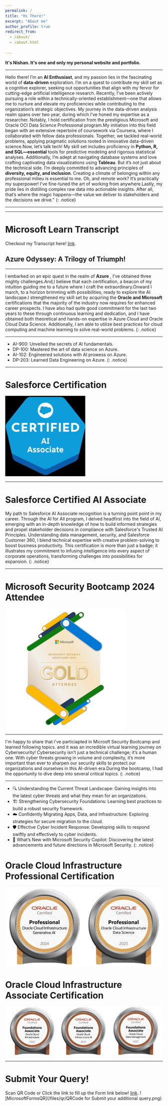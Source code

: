 ```yaml
---
permalink: /
title: "Hi There!"
excerpt: "About me"
author_profile: true
redirect_from: 
  - /about/
  - /about.html

---
```

**It's Nishan. It's one and only my personal website and portfolio.**

---
Hello there! I’m an **AI Enthusiast**, and my passion lies in the fascinating world of **data-driven** exploration. I’m on a quest to contribute my skill set as a cognitive explorer, seeking out opportunities that align with my fervor for cutting-edge artificial intelligence research. Recently, I’ve been actively pursuing a role within a technically-oriented establishment—one that allows me to nurture and elevate my proficiencies while contributing to the organization’s strategic objectives. My journey in the data-driven analysis realm spans over two year, during which I’ve honed my expertise as a researcher. Notably, I hold certification from the prestigious Microsoft and Oracle OCI Data Science Professional program.My initiation into this field began with an extensive repertoire of coursework via Coursera, where I collaborated with fellow data professionals. Together, we tackled real-world problems, applying pragmatic solutions rooted in innovative data-driven science.Now, let’s talk tech! My skill set includes proficiency in **Python, R, and SQL—essential** tools for predictive modeling and rigorous statistical analyses. Additionally, I’m adept at navigating database systems and love crafting captivating data visualizations using **Tableau**. But it’s not just about the technical side. I’m deeply committed to advancing principles of **diversity, equity, and inclusion**. Creating a climate of belonging within any professional milieu is essential to me. Oh, and remote work? It’s practically my superpower! I’ve fine-tuned the art of working from anywhere.Lastly, my pride lies in distilling complex raw data into actionable insights. After all, that’s where the magic happens—the value we deliver to stakeholders and the decisions we drive."
{: .notice}

---
<script>
    window.embeddedChatbotConfig = {
        chatbotId: "FIBulzHJrzT1Ck5qSUUN0",
        domain: "www.chatbase.co"
    }
</script>
<script
    src="https://www.chatbase.co/embed.min.js"
    chatbotId="FIBulzHJrzT1Ck5qSUUN0"
    domain="www.chatbase.co"
    defer>
</script>

---
# Microsoft Learn Transcript
Checkout my Transcript here! [link](https://learn.microsoft.com/en-us/users/smgazzaliarafatnishan-4645/transcript/d5y6ghp168eyero "Microsoft Learn Transcript").

## Azure Odyssey: A Trilogy of Triumph!
---
I embarked on an epic quest in the realm of **Azure** , I’ve obtained three mighty challenges.And,I believe that each certification, a beacon of my intuition guiding me to a future where I craft the extraordinary.Onward I march, to a horizon brimming with possibilities, ready to explore the AI landscape.I strengthened my skill set by acquiring the **Oracle and Microsoft** certifications that the majority of the industry now requires for enhanced career prospects. I have also had quite good commitment for the last two years to these through continuous learning and dedication, and I have obtained both theoretical and hands-on expertise in Azure Cloud and Oracle Cloud Data Science. Additionally, I am able to utilize best practices for cloud computing and machine learning to solve real-world problems.
{: .notice}

---
* AI-900: Unveiled the secrets of AI fundamentals.
* DP-100: Mastered the art of data science on Azure.
* AI-102: Engineered solutions with AI prowess on Azure.
* DP-203: Learned Data Engineering on Azure.
{: .notice}

---
# Salesforce Certification
![Certificate Image](/files/salesforce/Badge_SF-Certified_AI-Associate.png)

---
# Salesforce Certified AI Associate
My path to Salesforce AI Associate recognition is a turning point point in my career. Through the AI for All program, I delved headfirst into the field of AI, emerging with an in-depth knowledge of how to build informed strategies and propel stakeholder decisions in compliance with Salesforce's Trusted AI Principles. Understanding data management, security, and Salesforce Customer 360, I blend technical expertise with creative problem-solving to boost business productivity. This certification is more than just a badge; it illustrates my commitment to infusing intelligence into every aspect of corporate operations, transforming challenges into possibilities for expansion.
{: .notice}

---
# Microsoft Security Bootcamp 2024 Attendee
![Certificate Image](/files/microsoft/microsoft_security_bootcamp_2024_attendee.png)

---
I'm happy to share that i've particiapted in Microsft Security Bootcamp and learned following topics. and it was an incredible virtual learning journey on Cybersecurity! Cybersecurity isn’t just a technical challenge; it’s a human one. With cyber threats growing in volume and complexity, it’s more important than ever to sharpen our security skills to protect our organizations and ourselves in this AI-driven era.During the bootcamp, I had the opportunity to dive deep into several critical topics.
{: .notice}

---
* 🔍 Understanding the Current Threat Landscape: Gaining insights into the latest cyber threats and what they mean for an organizations.
* 🏗️ Strengthening Cybersecurity Foundations: Learning best practices to build a robust security framework.
* ☁️ Confidently Migrating Apps, Data, and Infrastructure: Exploring strategies for secure migration to the cloud.
* 🛡️ Effective Cyber Incident Response: Developing skills to respond swiftly and effectively to cyber incidents.
* 🤖 What’s New with Microsoft Security Copilot: Discovering the latest advancements and future directions in Microsoft Security.
{: .notice}

# Oracle Cloud Infrastructure Professional  Certification 
![Certificate Image](/files/oracle/oci_professional_certification.png)
# Oracle Cloud Infrastructure Associate Certification 
![Certificate Image](/files/oracle/oci_2023_foundation_associate_certifications.png)


---
# Submit Your Query!
Scan QR Code or Click the link to fill up the Form link below! [link](https://forms.office.com/r/1S5HQET81s "Fillout Microsoft Forms!").
![MicrosoftFormsQR](/files/qr/QRCode for Submit your additional query.png)




